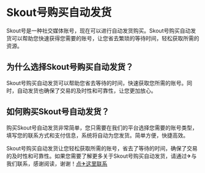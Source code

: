 # Skout号购买自动发货

Skout号是一种社交媒体账号，现在可以进行自动发货购买。Skout号购买自动发货可以帮助您快速获得您需要的账号，让您省去繁琐的等待时间，轻松获取所需的资源。

## 为什么选择Skout号购买自动发货？

Skout号购买自动发货可以帮助您省去等待的时间，快速获取您所需的账号。同时，自动发货也确保了交易的及时性和可靠性，让您更加放心。

## 如何购买Skout号自动发货？

购买Skout号自动发货非常简单，您只需要在我们的平台选择您需要的账号类型，填写您的联系方式和支付信息，系统将自动为您发货。简单方便，快捷高效。

Skout号购买自动发货让您轻松获取所需的账号，省去了等待的时间，确保了交易的及时性和可靠性。如果您需要了解更多关于Skout号购买自动发货，请通过✈与我们联系，感谢阅读，谢谢！[点✈这里联系](https://sms.k02.cc)